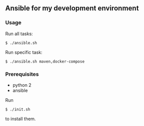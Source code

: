 
## Ansible for my development environment

### Usage

Run all tasks:
```
$ ./ansible.sh
```

Run specific task:
```
$ ./ansible.sh maven,docker-compose
```

### Prerequisites

* python 2 
* ansible

Run 
```
$ ./init.sh
```
to install them.
